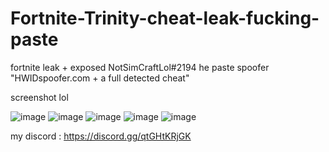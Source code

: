 # Fortnite-Trinity-cheat-leak-fucking-paste
fortnite leak + exposed NotSimCraftLol#2194 he paste spoofer "HWIDspoofer.com + a full detected cheat"

screenshot lol

![image](https://user-images.githubusercontent.com/93995570/162778890-768913e3-4a03-4902-909f-a99b34056cbb.png)
![image](https://user-images.githubusercontent.com/93995570/162778917-654627d7-5b78-470b-910d-343fedccc5ba.png)
![image](https://user-images.githubusercontent.com/93995570/162778934-44e81f7f-0443-4f3a-bb2b-fc5e4456b525.png)
![image](https://user-images.githubusercontent.com/93995570/162778950-f4f0adb2-21ad-4580-a883-fdb1b6c2bc69.png)
![image](https://user-images.githubusercontent.com/93995570/162778960-5c68dbff-89b5-431c-8886-a60f4ddf8826.png)

my discord : https://discord.gg/qtGHtKRjGK
